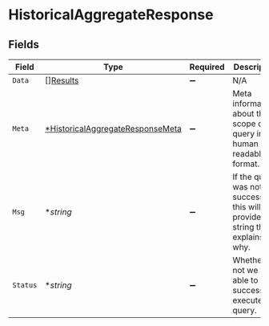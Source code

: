 # HistoricalAggregateResponse


## Fields

| Field                                                                                      | Type                                                                                       | Required                                                                                   | Description                                                                                |
| ------------------------------------------------------------------------------------------ | ------------------------------------------------------------------------------------------ | ------------------------------------------------------------------------------------------ | ------------------------------------------------------------------------------------------ |
| `Data`                                                                                     | [][Results](../../models/shared/results.md)                                                | :heavy_minus_sign:                                                                         | N/A                                                                                        |
| `Meta`                                                                                     | [*HistoricalAggregateResponseMeta](../../models/shared/historicalaggregateresponsemeta.md) | :heavy_minus_sign:                                                                         | Meta information about the scope of the query in a human readable format.                  |
| `Msg`                                                                                      | **string*                                                                                  | :heavy_minus_sign:                                                                         | If the query was not successful, this will provide a string that explains why.             |
| `Status`                                                                                   | **string*                                                                                  | :heavy_minus_sign:                                                                         | Whether or not we were able to successfully execute the query.                             |